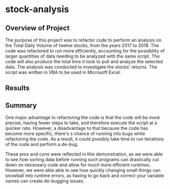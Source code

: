 # stock-analysis

## Overview of Project 

The purpose  of this project was to refactor code to perform an analysis on the Total Daily Volume of twelve stocks, from the years 2017 to 2018. The code was refactored to run more efficiently, accounting for the possibility of larger quantities of data needing to be analyzed with the same script. The code will also produce the total time it took to pull and analyze the selected data. The analysis was conducted to investigate the stocks' returns. The script was written in VBA to be used in Microsoft Excel.

## Results



## Summary

One major advantage to refactoring the code is that the code will be more precise, having fewer steps to take, and therefore execute the script at a quicker rate. However, a disadvantage to that because the code has become more specific, there's s chance of running into bugs while refactoring the code. As a result, it could possibly take time to run iterations of the code and perform a de-bug.

These pros and cons were reflected in this demonstration, as we were able to see how sorting data before running such programs can drastically cut down on necessary code and allow for much more efficient runtimes. However, we were able able to see how quickly changing small things can snowball into runtime errors, as having to go back and correct your variable names can create de-bugging issues.
